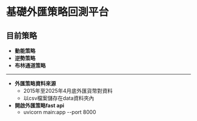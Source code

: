 # 基礎外匯策略回測平台

## 目前策略
- **動能策略**
- **逆勢策略**
- **布林通道策略**
---
- **外匯策略資料來源**
  - 2015年至2025年4月底外匯貨幣對資料
  - 以csv檔案儲存在data資料夾內
- **開啟外匯策略fast api**
  - uvicorn main:app --port 8000

